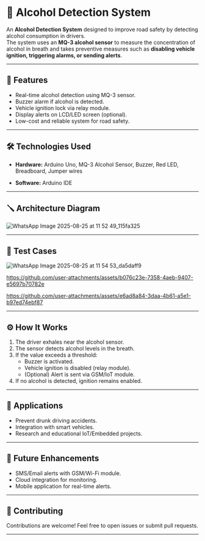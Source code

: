 # 🍺 Alcohol Detection System

An **Alcohol Detection System** designed to improve road safety by detecting alcohol consumption in drivers.  
The system uses an **MQ-3 alcohol sensor** to measure the concentration of alcohol in breath and takes preventive measures such as **disabling vehicle ignition, triggering alarms, or sending alerts**.

---

## 🚀 Features
- Real-time alcohol detection using MQ-3 sensor.
- Buzzer alarm if alcohol is detected.
- Vehicle ignition lock via relay module.
- Display alerts on LCD/LED screen (optional).
- Low-cost and reliable system for road safety.

---

## 🛠️ Technologies Used
- **Hardware:** Arduino Uno, MQ-3 Alcohol Sensor, Buzzer, Red LED, Breadboard, Jumper wires

- **Software:** Arduino IDE
  
---

## 🪛 Architecture Diagram

![WhatsApp Image 2025-08-25 at 11 52 49_115fa325](https://github.com/user-attachments/assets/0af84f80-fbd4-4edc-a14b-32cd9c7c079c)

---

## 🧪 Test Cases

![WhatsApp Image 2025-08-25 at 11 54 53_da5daff9](https://github.com/user-attachments/assets/9dfd03dc-7c26-4f80-b357-1a2ac6a06924)

https://github.com/user-attachments/assets/b076c23e-7358-4aeb-9407-e5697b70782e


https://github.com/user-attachments/assets/e6ad8a84-3daa-4b61-a5e1-b97ed74ebf87


---


## ⚙️ How It Works
1. The driver exhales near the alcohol sensor.  
2. The sensor detects alcohol levels in the breath.  
3. If the value exceeds a threshold:  
   - Buzzer is activated.  
   - Vehicle ignition is disabled (relay module).  
   - (Optional) Alert is sent via GSM/IoT module.  
4. If no alcohol is detected, ignition remains enabled.  

---

## 🎯 Applications
- Prevent drunk driving accidents.  
- Integration with smart vehicles.  
- Research and educational IoT/Embedded projects.  

---

## 📌 Future Enhancements
- SMS/Email alerts with GSM/Wi-Fi module.  
- Cloud integration for monitoring.  
- Mobile application for real-time alerts.  

---

## 🤝 Contributing
Contributions are welcome! Feel free to open issues or submit pull requests.  

---



